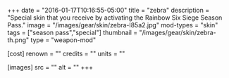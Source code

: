 +++
date = "2016-01-17T10:16:55-05:00"
title = "zebra"
description = "Special skin that you receive by activating the Rainbow Six Siege Season Pass."
image = "/images/gear/skin/zebra-l85a2.jpg"
mod-types = "skin"
tags = ["season pass","special"]
thumbnail = "/images/gear/skin/zebra-th.png"
type = "weapon-mod"

[cost]
  renown = ""
  credits = ""
  units = ""

[images]
  src = ""
  alt = ""
+++
